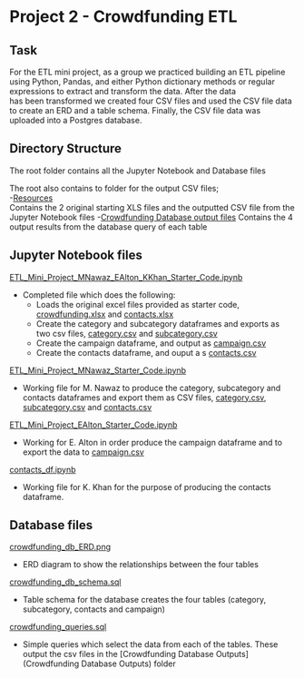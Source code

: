 # Project 2 - Crowdfunding ETL  
## Task
For the ETL mini project, as a group we practiced building an ETL pipeline using Python, Pandas, and either Python dictionary methods or regular expressions to extract and transform the data. After the data  
has been transformed we created four CSV files and used the CSV file data to create an ERD and a table schema. Finally, the CSV file data was uploaded into a Postgres database.

## Directory Structure

The root folder contains all the Jupyter Notebook and Database files

The root also contains to folder for the output CSV files;  
-[Resources](Resources)   
Contains the 2 original starting XLS files and the outputted CSV file from the Jupyter Notebook files
-[Crowdfunding Database output files](Crowdfunding%20Database%20Outputs)
Contains the 4 output results from the database query of each table


## Jupyter Notebook files
[ETL_Mini_Project_MNawaz_EAlton_KKhan_Starter_Code.ipynb](ETL_Mini_Project_MNawaz_EAlton_KKhan_Starter_Code.ipynb)  
- Completed file which does the following:
  - Loads the original excel files provided as starter code,  [crowdfunding.xlsx](Resources/crowdfunding.xlsx) and [contacts.xlsx](Resources/contacts.xlsx)
  - Create the category and subcategory dataframes and exports as two csv files, [category.csv](Resources/category.csv) and [subcategory.csv](Resources/subcategory.csv)
  - Create the campaign dataframe, and output as [campaign.csv](Resources/campaign.csv)
  - Create the contacts dataframe, and ouput a s [contacts.csv](Resources/contacts.csv)

[ETL_Mini_Project_MNawaz_Starter_Code.ipynb](ETL_Mini_Project_MNawaz_Starter_Code.ipynb)
- Working file for M. Nawaz to produce the category, subcategory and contacts dataframes and export them as CSV files,  [category.csv](Resources/category.csv), [subcategory.csv](Resources/subcategory.csv) and [contacts.csv](Resources/contacts.csv)

[ETL_Mini_Project_EAlton_Starter_Code.ipynb](ETL_Mini_Project_EAlton_Starter_Code.ipynb)
- Working for E. Alton in order produce the campaign dataframe and to export the data to [campaign.csv](Resources/campaign.csv)

[contacts_df.ipynb](contacts_df.ipynb)
- Working file for K. Khan for the purpose of producing the contacts dataframe.


## Database files  
[crowdfunding_db_ERD.png](crowdfunding_db_ERD.png)  
- ERD diagram to show the relationships between the four tables

[crowdfunding_db_schema.sql](crowdfunding_db_schema.sql)  
- Table schema for the database creates the four tables (category, subcategory, contacts and campaign)

[crowdfunding_queries.sql](crowdfunding_queries.sql)
- Simple queries which select the data from each of the tables. These output the csv files in the [Crowdfunding Database Outputs](Crowdfunding Database Outputs) folder


  

